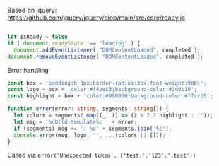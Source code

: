 Based on jquery: https://github.com/jquery/jquery/blob/main/src/core/ready.js

```typescript

let isReady = false
if ( document.readyState !== "loading" ) {
  document.addEventListener( "DOMContentLoaded", completed );
document.removeEventListener( "DOMContentLoaded", completed );
```

Error handling

```typescript
const box = 'padding:0 3px;border-radius:3px;font-weight:900;';
const logo = box + 'color:#f4bec3;background-color:#3d0b10';
const highlight = box + 'color:#990000;background-color:#ffccd5';

function error(error: string, segments: string[]) {
  let colors = segments?.map((_, i) => (i % 2 ? highlight : ''));
  let msg = '%cbtld-template%c ' + error;
  if (segments) msg += ': %c' + segments.join('%c');
  console.error(msg, logo, '', ...(colors || []));
}
```

Called via `error('Unexpected token', ['test.','123','.test'])`

